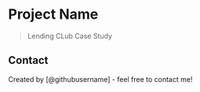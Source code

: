# Project Name
> Lending CLub Case Study





## Contact
Created by [@githubusername] - feel free to contact me!

